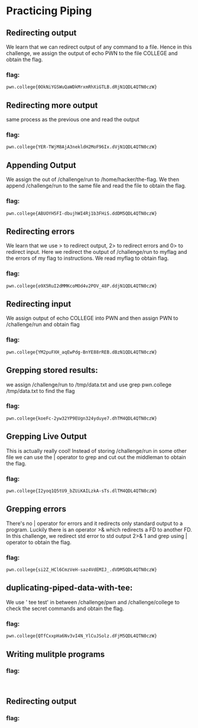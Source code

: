 # Practicing Piping

## Redirecting output
We learn that we can redirect output of any command to a file. Hence in this challenge, we assign the output of echo PWN to the file COLLEGE and obtain the flag.
### flag:
```pwn.college{0OkNiYGSWuQaWDkMrxmRhXiGTLB.dRjN1QDL4QTN0czW}```

## Redirecting more output
same process as the previous one and read the output
### flag:
```pwn.college{YER-TWjM8AjA3nekldH2MoF96Ix.dVjN1QDL4QTN0czW}```

## Appending Output
We assign the out of /challenge/run to /home/hacker/the-flag. We then append /challenge/run to the same file and read the file to obtain the flag.
### flag:
```pwn.college{ABUOYH5FI-dbujhWI4Rj1b3FHiS.ddDM5QDL4QTN0czW}```
## Redirecting errors
We learn that we use > to redirect output, 2> to redirect errors and 0> to redirect input. Here we redirect the output of /challenge/run to myflag and the errors of my flag to instructions. We read myflag to obtain flag.
### flag:
```pwn.college{o9X5RuI2dMMKcoMOd4v2POV_48P.ddjN1QDL4QTN0czW}```
## Redirecting input
We assign output of echo COLLEGE into PWN and then assign PWN to /challenge/run and obtain flag
### flag:
```pwn.college{YM2puFXH_aqEwPdg-BnYE88rREB.dBzN1QDL4QTN0czW}```
## Grepping stored results:
we assign /challenge/run to /tmp/data.txt and use grep pwn.college /tmp/data.txt to find the flag
### flag:
```pwn.college{koeFc-2yw32YP9EUgn324yduye7.dhTM4QDL4QTN0czW}```
## Grepping Live Output
This is actually really cool! Instead of storing /challenge/run in some other file we can use the | operator to grep and cut out the middleman to obtain the flag.
### flag:
```pwn.college{I2yoq1Q5tU9_bZUiKAILzkA-sTs.dlTM4QDL4QTN0czW}```
## Grepping errors
There's no | operator for errors and it redirects only standard output to a program. Luckily there is an operator >& which redirects a FD to another FD. In this challenge, we redirect std error to std output 2>& 1 and grep using | operator to obtain the flag.
### flag:
```pwn.college{si2Z_HCl6CmzVeH-saz4VdEMIJ_.dVDM5QDL4QTN0czW}```
## duplicating-piped-data-with-tee:
We use ' tee test' in between /challenge/pwn and /challenge/college to check the secret commands and obtain the flag.
### flag:
```pwn.college{QTfCxxpHa6Nv3vI4N_YlCuJSolz.dFjM5QDL4QTN0czW}```
## Writing mulitple programs
### flag:
``` ```
## Redirecting output
### flag:
``` ```
